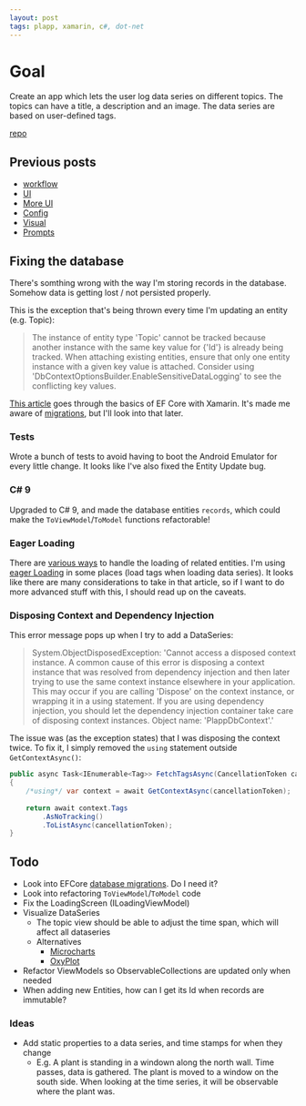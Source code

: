 ```yaml
---
layout: post
tags: plapp, xamarin, c#, dot-net
---
```


# Goal

Create an app which lets the user log data series on different topics. The topics can have a title, a description and an image. The data series are based on user-defined tags.

[repo](https://github.com/bjornarprytz/plapp)

## Previous posts

- [workflow](../_posts/2021-01-13-Plapp-Workflow.md)
- [UI](../_posts/2021-01-27-Writing-UI-in-C-sharp.md)
- [More UI](../_posts/2021-02-03-C-sharp-UI-Continued.md)
- [Config](../_posts/2021-02-10-Config-and-Dependency-Injection.md)
- [Visual](../_posts/2021-02-17-Visual-Design-and-Documentaries.md)
- [Prompts](../_posts/2021-02-24-Popups-and-Prompts.md)

## Fixing the database

There's somthing wrong with the way I'm storing records in the database. Somehow data is getting lost / not persisted properly.

This is the exception that's being thrown every time I'm updating an entity (e.g. Topic):

> The instance of entity type 'Topic' cannot be tracked because another instance with the same key value for {'Id'} is already being tracked. When attaching existing entities, ensure that only one entity instance with a given key value is attached. Consider using 'DbContextOptionsBuilder.EnableSensitiveDataLogging' to see the conflicting key values.

[This article](https://medium.com/@yostane/data-persistence-in-xamarin-using-entity-framework-core-e3a58bdee9d1) goes through the basics of EF Core with Xamarin. It's made me aware of [migrations](https://medium.com/@yostane/entity-framework-core-and-sqlite-database-migration-using-vs2017-macos-28812c64e7ef), but I'll look into that later.

### Tests

Wrote a bunch of tests to avoid having to boot the Android Emulator for every little change. It looks like I've also fixed the Entity Update bug.

### C\# 9

Upgraded to C\# 9, and made the database entities `records`, which could make the `ToViewModel`/`ToModel` functions refactorable!

### Eager Loading

There are [various ways](https://docs.microsoft.com/en-us/ef/core/querying/related-data/) to handle the loading of related entities. I'm using [eager Loading](https://docs.microsoft.com/en-us/ef/core/querying/related-data/eager) in some places (load tags when loading data series). It looks like there are many considerations to take in that article, so if I want to do more advanced stuff with this, I should read up on the caveats.

### Disposing Context and Dependency Injection

This error message pops up when I try to add a DataSeries:

> System.ObjectDisposedException: 'Cannot access a disposed context instance. A common cause of this error is disposing a context instance that was resolved from dependency injection and then later trying to use the same context instance elsewhere in your application. This may occur if you are calling 'Dispose' on the context instance, or wrapping it in a using statement. If you are using dependency injection, you should let the dependency injection container take care of disposing context instances.
Object name: 'PlappDbContext'.'

The issue was (as the exception states) that I was disposing the context twice. To fix it, I simply removed the `using` statement outside `GetContextAsync()`:

```csharp
public async Task<IEnumerable<Tag>> FetchTagsAsync(CancellationToken cancellationToken = default)
{
    /*using*/ var context = await GetContextAsync(cancellationToken);
    
    return await context.Tags
        .AsNoTracking()
        .ToListAsync(cancellationToken);
}
```

## Todo

- Look into EFCore [database migrations](https://docs.microsoft.com/en-us/ef/core/managing-schemas/migrations/?tabs=dotnet-core-cli). Do I need it?
- Look into refactoring `ToViewModel`/`ToModel` code
- Fix the LoadingScreen (ILoadingViewModel)
- Visualize DataSeries
  - The topic view should be able to adjust the time span, which will affect all dataseries
  - Alternatives
    - [Microcharts](https://github.com/dotnet-ad/Microcharts)
    - [OxyPlot](https://github.com/oxyplot/oxyplot)
- Refactor ViewModels so ObservableCollections are updated only when needed
- When adding new Entities, how can I get its Id when records are immutable?

### Ideas

- Add static properties to a data series, and time stamps for when they change
  - E.g. A plant is standing in a windown along the north wall. Time passes, data is gathered. The plant is moved to a window on the south side. When looking at the time series, it will be observable where the plant was.
